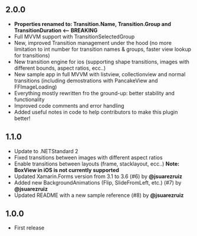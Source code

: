 ## 2.0.0
* **Properties renamed to: Transition.Name, Transition.Group and TransitionDuration  <-- BREAKING**
* Full MVVM support with TransitionSelectedGroup
* New, improved Transition management under the hood (no more limitation to int number for transition names & groups, faster view lookup for transitions)
* New transition engine for ios (supporting shape transitions, images with different bounds, aspect ratios, ecc..)
* New sample app in full MVVM with listview, collectionview and normal transitions (including demostrations with PancakeView and FFImageLoading)
* Everything mostly rewritten fro the ground-up: better stability and functionality
* Improved code comments and error handling 
* Added useful notes in code to help contributors to make this plugin better!


## 1.1.0
* Update to .NETStandard 2
* Fixed transitions between images with different aspect ratios
* Enable transitions between layouts (frame, stacklayout, ecc..) **Note: BoxView in iOS is not currently supported**
* Updated Xamarin.Forms version from 3.1 to 3.6 (#6) by **@jsuarezruiz**
* Added new BackgroundAnimations (Flip, SlideFromLeft, etc.) (#7) by **@jsuarezruiz**
* Updated README with a new sample reference (#8) by **@jsuarezruiz**


## 1.0.0
* First release